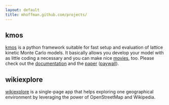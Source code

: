 ```yaml
---
layout: default
title: mhoffman.github.com/projects/
---
```


## kmos

[kmos](https://github.com/mhoffman/kmos) is a python framework suitable for fast setup and evaluation of lattice kinetic Monte  Carlo models. It basically allows you develop your model with as little coding a necessary and you can make nice [movies](https://www.youtube.com/watch?v=J8-Ion2I3eA), too. Please check out the [documentation](http://kmos.readthedocs.org/en/latest/) and the [paper](http://arxiv.org/pdf/1401.5278.pdf) ([paywall](http://www.sciencedirect.com/science/article/pii/S001046551400126X)).

## wikiexplore

[wikiexplore](http://wikiexplore.herokuapp.com/) is a single-page app that helps exploring one geographical environment by leveraging the power of OpenStreetMap and Wikipedia.
